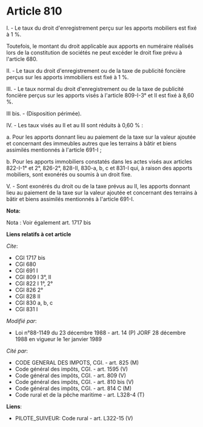 # Article 810

I. - Le taux du droit d'enregistrement perçu sur les apports mobiliers est fixé à 1 %.

Toutefois, le montant du droit applicable aux apports en numéraire réalisés lors de la constitution de sociétés ne peut
excéder le droit fixe prévu à l'article 680.

II. - Le taux du droit d'enregistrement ou de la taxe de publicité foncière perçus sur les apports immobiliers est fixé à 1
%.

III. - Le taux normal du droit d'enregistrement ou de la taxe de publicité foncière perçus sur les apports visés à l'article
809-I-3° et II est fixé à 8,60 %.

III bis. - (Disposition périmée).

IV. - Les taux visés au II et au III sont réduits à 0,60 % :

a. Pour les apports donnant lieu au paiement de la taxe sur la valeur ajoutée et concernant des immeubles autres que les
terrains à bâtir et biens assimilés mentionnés à l'article 691-I ;

b. Pour les apports immobiliers constatés dans les actes visés aux articles 822-I-1° et 2°, 826-2°, 828-II, 830-a, b, c et
831-I qui, à raison des apports mobiliers, sont exonérés ou soumis à un droit fixe.

V. - Sont exonérés du droit ou de la taxe prévus au II, les apports donnant lieu au paiement de la taxe sur la valeur ajoutée
et concernant des terrains à bâtir et biens assimilés mentionnés à l'article 691-I.

**Nota:**

Nota : Voir également art. 1717 bis

**Liens relatifs à cet article**

_Cite_:

  - CGI 1717 bis
  - CGI 680
  - CGI 691 I
  - CGI 809 I 3°, II
  - CGI 822 I 1°, 2°
  - CGI 826 2°
  - CGI 828 II
  - CGI 830 a, b, c
  - CGI 831 I

_Modifié par_:

  - Loi n°88-1149 du 23 décembre 1988 - art. 14 (P) JORF 28 décembre 1988 en vigueur le 1er janvier 1989

_Cité par_:

  - CODE GENERAL DES IMPOTS, CGI. - art. 825 (M)
  - Code général des impôts, CGI. - art. 1595 (V)
  - Code général des impôts, CGI. - art. 809 (V)
  - Code général des impôts, CGI. - art. 810 bis (V)
  - Code général des impôts, CGI. - art. 814 C (M)
  - Code rural et de la pêche maritime - art. L328-4 (T)

**Liens**:

  - PILOTE_SUIVEUR: Code rural - art. L322-15 (V)
